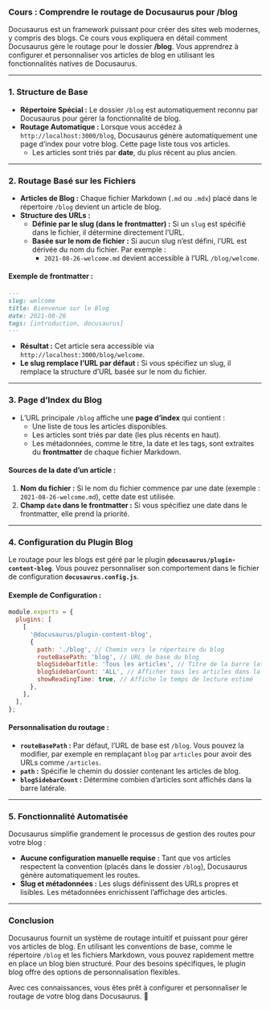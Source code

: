 ### **Cours : Comprendre le routage de Docusaurus pour /blog**

Docusaurus est un framework puissant pour créer des sites web modernes, y compris des blogs. Ce cours vous expliquera en détail comment Docusaurus gère le routage pour le dossier **/blog**. Vous apprendrez à configurer et personnaliser vos articles de blog en utilisant les fonctionnalités natives de Docusaurus.

---

### **1. Structure de Base**
- **Répertoire Spécial :** Le dossier `/blog` est automatiquement reconnu par Docusaurus pour gérer la fonctionnalité de blog.
- **Routage Automatique :** Lorsque vous accédez à `http://localhost:3000/blog`, Docusaurus génère automatiquement une page d’index pour votre blog. Cette page liste tous vos articles.
  - Les articles sont triés par **date**, du plus récent au plus ancien.

---

### **2. Routage Basé sur les Fichiers**
- **Articles de Blog :** Chaque fichier Markdown (`.md` ou `.mdx`) placé dans le répertoire `/blog` devient un article de blog.
- **Structure des URLs :** 
  - **Définie par le slug (dans le frontmatter) :** Si un `slug` est spécifié dans le fichier, il détermine directement l’URL.
  - **Basée sur le nom de fichier :** Si aucun slug n’est défini, l’URL est dérivée du nom du fichier. Par exemple :
    - `2021-08-26-welcome.md` devient accessible à l’URL `/blog/welcome`.

#### **Exemple de frontmatter :**
```markdown
---
slug: welcome
title: Bienvenue sur le Blog
date: 2021-08-26
tags: [introduction, docusaurus]
---
```
- **Résultat :** Cet article sera accessible via `http://localhost:3000/blog/welcome`.
- **Le slug remplace l’URL par défaut :** Si vous spécifiez un slug, il remplace la structure d’URL basée sur le nom du fichier.

---

### **3. Page d’Index du Blog**
- L’URL principale `/blog` affiche une **page d’index** qui contient :
  - Une liste de tous les articles disponibles.
  - Les articles sont triés par date (les plus récents en haut).
  - Les métadonnées, comme le titre, la date et les tags, sont extraites du **frontmatter** de chaque fichier Markdown.

#### **Sources de la date d’un article :**
1. **Nom du fichier :** Si le nom du fichier commence par une date (exemple : `2021-08-26-welcome.md`), cette date est utilisée.
2. **Champ `date` dans le frontmatter :** Si vous spécifiez une date dans le frontmatter, elle prend la priorité.

---

### **4. Configuration du Plugin Blog**
Le routage pour les blogs est géré par le plugin **`@docusaurus/plugin-content-blog`**. Vous pouvez personnaliser son comportement dans le fichier de configuration **`docusaurus.config.js`**.

#### **Exemple de Configuration :**
```javascript
module.exports = {
  plugins: [
    [
      '@docusaurus/plugin-content-blog',
      {
        path: './blog', // Chemin vers le répertoire du blog
        routeBasePath: 'blog', // URL de base du blog
        blogSidebarTitle: 'Tous les articles', // Titre de la barre latérale
        blogSidebarCount: 'ALL', // Afficher tous les articles dans la barre latérale
        showReadingTime: true, // Affiche le temps de lecture estimé
      },
    ],
  ],
};
```

#### **Personnalisation du routage :**
- **`routeBasePath` :** Par défaut, l’URL de base est `/blog`. Vous pouvez la modifier, par exemple en remplaçant `blog` par `articles` pour avoir des URLs comme `/articles`.
- **`path` :** Spécifie le chemin du dossier contenant les articles de blog.
- **`blogSidebarCount` :** Détermine combien d’articles sont affichés dans la barre latérale.

---

### **5. Fonctionnalité Automatisée**
Docusaurus simplifie grandement le processus de gestion des routes pour votre blog :
- **Aucune configuration manuelle requise :** Tant que vos articles respectent la convention (placés dans le dossier `/blog`), Docusaurus génère automatiquement les routes.
- **Slug et métadonnées :** Les slugs définissent des URLs propres et lisibles. Les métadonnées enrichissent l’affichage des articles.

---

### **Conclusion**
Docusaurus fournit un système de routage intuitif et puissant pour gérer vos articles de blog. En utilisant les conventions de base, comme le répertoire `/blog` et les fichiers Markdown, vous pouvez rapidement mettre en place un blog bien structuré. Pour des besoins spécifiques, le plugin blog offre des options de personnalisation flexibles.

Avec ces connaissances, vous êtes prêt à configurer et personnaliser le routage de votre blog dans Docusaurus. 🎉
